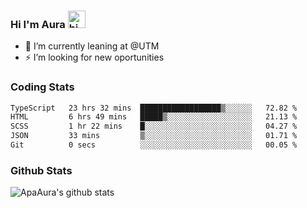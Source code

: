 ### Hi I'm Aura <img src="https://user-images.githubusercontent.com/1303154/88677602-1635ba80-d120-11ea-84d8-d263ba5fc3c0.gif" width="28px" alt="hi">

- 🔭 I’m currently leaning at @UTM
- ⚡ I’m looking for new oportunities


### Coding Stats

<!--START_SECTION:waka-->

```txt
TypeScript   23 hrs 32 mins  ██████████████████▒░░░░░░   72.82 %
HTML         6 hrs 49 mins   █████▒░░░░░░░░░░░░░░░░░░░   21.13 %
SCSS         1 hr 22 mins    █░░░░░░░░░░░░░░░░░░░░░░░░   04.27 %
JSON         33 mins         ▒░░░░░░░░░░░░░░░░░░░░░░░░   01.71 %
Git          0 secs          ░░░░░░░░░░░░░░░░░░░░░░░░░   00.05 %
```

<!--END_SECTION:waka-->

### Github Stats

![ApaAura's github stats](https://github-readme-stats.vercel.app/api?username=ApaAura&count_private=true&theme=tokyonight&hide=contribs,prs)
